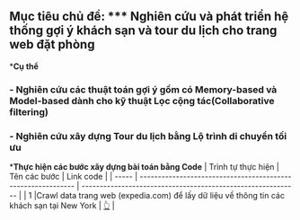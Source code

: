 ## Mục tiêu chủ đề: *** Nghiên cứu và phát triển hệ thống gợi ý khách sạn và tour du lịch cho trang web đặt phòng
***Cụ thể**
### - Nghiên cứu các thuật toán gợi ý gồm có Memory-based và Model-based dành cho kỹ thuật Lọc cộng tác(Collaborative filtering)
### - Nghiên cứu xây dựng Tour du lịch bằng Lộ trình di chuyển tối ưu

***Thực hiện các bước xây dựng bài toán bằng Code**
| Trình tự thực hiện | Tên các bước                                                      | Link code                                                    |
| ----- | ------------------------------------------------------------                   | ------------------------------------------------------------ |
| 1     |Crawl data trang web (expedia.com) để lấy dữ liệu về thông tin các khách sạn tại New York | [👆](https://colab.research.google.com/drive/18HuhHB5r9GuYalXjfRkR32d-TW838Jx9) |
